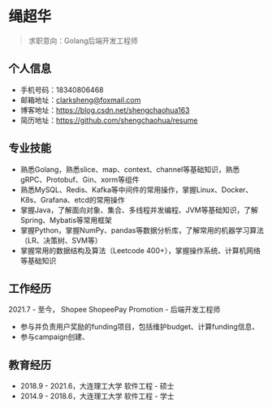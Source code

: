 # 绳超华
> 求职意向：Golang后端开发工程师
## 个人信息
- 手机号码：18340806468
- 邮箱地址：clarksheng@foxmail.com
- 博客地址：https://blog.csdn.net/shengchaohua163
- 简历地址：https://github.com/shengchaohua/resume

## 专业技能
- 熟悉Golang，熟悉slice、map、context、channel等基础知识，熟悉gRPC、Protobuf、Gin、xorm等组件
- 熟悉MySQL、Redis、Kafka等中间件的常用操作，掌握Linux、Docker、K8s、Grafana、etcd的常用操作
- 掌握Java，了解面向对象、集合、多线程并发编程、JVM等基础知识，了解Spring、Mybatis等常用框架
- 掌握Python，掌握NumPy、pandas等数据分析库，了解常用的机器学习算法（LR、决策树、SVM等）
- 掌握常用的数据结构及算法（Leetcode 400+），掌握操作系统、计算机网络等基础知识

## 工作经历
2021.7 - 至今， Shopee ShopeePay Promotion - 后端开发工程师
- 参与并负责用户奖励的funding项目，包括维护budget、计算funding信息、
- 参与campaign创建、

## 教育经历
- 2018.9 - 2021.6，大连理工大学 软件工程 - 硕士
- 2014.9 - 2018.6，大连理工大学 软件工程 - 学士
